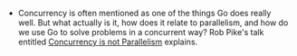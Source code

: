 - Concurrency is often mentioned as one of the things Go does really well. But what actually is it, how does it relate to parallelism, and how do we use Go to solve problems in a concurrent way? Rob Pike's talk entitled [Concurrency is not Parallelism](https://www.youtube.com/watch?v=oV9rvDllKEg) explains.
